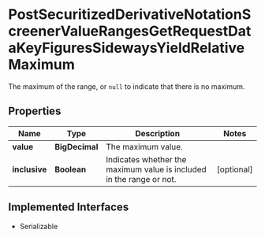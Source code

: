 

# PostSecuritizedDerivativeNotationScreenerValueRangesGetRequestDataKeyFiguresSidewaysYieldRelativeMaximum

The maximum of the range, or `null` to indicate that there is no maximum.

## Properties

Name | Type | Description | Notes
------------ | ------------- | ------------- | -------------
**value** | **BigDecimal** | The maximum value. | 
**inclusive** | **Boolean** | Indicates whether the maximum value is included in the range or not. |  [optional]


## Implemented Interfaces

* Serializable


